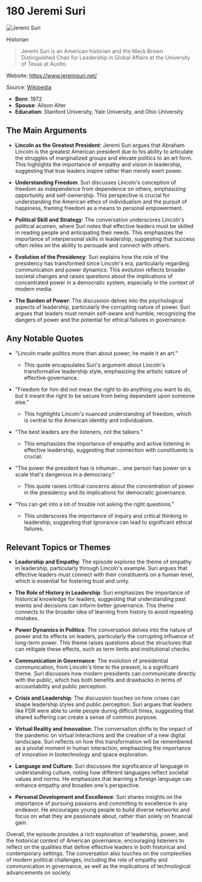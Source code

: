 # 180 Jeremi Suri


![Jeremi Suri](https://encrypted-tbn0.gstatic.com/images?q=tbn:ANd9GcQVYmRD7hK2QYDuNLLcY_R2uW99vGKSVQz3kRNMiw&s=0)

Historian

> Jeremi Suri is an American historian and the Mack Brown Distinguished Chair for Leadership in Global Affairs at the University of Texas at Austin.

Website: https://www.jeremisuri.net/

Source: [Wikipedia](https://en.wikipedia.org/wiki/Jeremi_Suri)

- **Born**: 1972
- **Spouse**: Alison Alter
- **Education**: Stanford University, Yale University, and Ohio University


## The Main Arguments

- **Lincoln as the Greatest President**: Jeremi Suri argues that Abraham Lincoln is the greatest American president due to his ability to articulate the struggles of marginalized groups and elevate politics to an art form. This highlights the importance of empathy and vision in leadership, suggesting that true leaders inspire rather than merely exert power.

- **Understanding Freedom**: Suri discusses Lincoln's conception of freedom as independence from dependence on others, emphasizing opportunity and self-ownership. This perspective is crucial for understanding the American ethos of individualism and the pursuit of happiness, framing freedom as a means to personal empowerment.

- **Political Skill and Strategy**: The conversation underscores Lincoln's political acumen, where Suri notes that effective leaders must be skilled in reading people and anticipating their needs. This emphasizes the importance of interpersonal skills in leadership, suggesting that success often relies on the ability to persuade and connect with others.

- **Evolution of the Presidency**: Suri explains how the role of the presidency has transformed since Lincoln's era, particularly regarding communication and power dynamics. This evolution reflects broader societal changes and raises questions about the implications of concentrated power in a democratic system, especially in the context of modern media.

- **The Burden of Power**: The discussion delves into the psychological aspects of leadership, particularly the corrupting nature of power. Suri argues that leaders must remain self-aware and humble, recognizing the dangers of power and the potential for ethical failures in governance.

## Any Notable Quotes

- "Lincoln made politics more than about power; he made it an art."
  - This quote encapsulates Suri's argument about Lincoln's transformative leadership style, emphasizing the artistic nature of effective governance.

- "Freedom for him did not mean the right to do anything you want to do, but it meant the right to be secure from being dependent upon someone else."
  - This highlights Lincoln's nuanced understanding of freedom, which is central to the American identity and individualism.

- "The best leaders are the listeners, not the talkers."
  - This emphasizes the importance of empathy and active listening in effective leadership, suggesting that connection with constituents is crucial.

- "The power the president has is inhuman... one person has power on a scale that's dangerous in a democracy."
  - This quote raises critical concerns about the concentration of power in the presidency and its implications for democratic governance.

- "You can get into a lot of trouble not asking the right questions."
  - This underscores the importance of inquiry and critical thinking in leadership, suggesting that ignorance can lead to significant ethical failures.

## Relevant Topics or Themes

- **Leadership and Empathy**: The episode explores the theme of empathy in leadership, particularly through Lincoln's example. Suri argues that effective leaders must connect with their constituents on a human level, which is essential for fostering trust and unity.

- **The Role of History in Leadership**: Suri emphasizes the importance of historical knowledge for leaders, suggesting that understanding past events and decisions can inform better governance. This theme connects to the broader idea of learning from history to avoid repeating mistakes.

- **Power Dynamics in Politics**: The conversation delves into the nature of power and its effects on leaders, particularly the corrupting influence of long-term power. This theme raises questions about the structures that can mitigate these effects, such as term limits and institutional checks.

- **Communication in Governance**: The evolution of presidential communication, from Lincoln's time to the present, is a significant theme. Suri discusses how modern presidents can communicate directly with the public, which has both benefits and drawbacks in terms of accountability and public perception.

- **Crisis and Leadership**: The discussion touches on how crises can shape leadership styles and public perception. Suri argues that leaders like FDR were able to unite people during difficult times, suggesting that shared suffering can create a sense of common purpose.

- **Virtual Reality and Innovation**: The conversation shifts to the impact of the pandemic on virtual interactions and the creation of a new digital landscape. Suri reflects on how this transformation will be remembered as a pivotal moment in human interaction, emphasizing the importance of innovation in biotechnology and space exploration.

- **Language and Culture**: Suri discusses the significance of language in understanding culture, noting how different languages reflect societal values and norms. He emphasizes that learning a foreign language can enhance empathy and broaden one's perspective.

- **Personal Development and Excellence**: Suri shares insights on the importance of pursuing passions and committing to excellence in any endeavor. He encourages young people to build diverse networks and focus on what they are passionate about, rather than solely on financial gain.

Overall, the episode provides a rich exploration of leadership, power, and the historical context of American governance, encouraging listeners to reflect on the qualities that define effective leaders in both historical and contemporary settings. The conversation also touches on the complexities of modern political challenges, including the role of empathy and communication in governance, as well as the implications of technological advancements on society.